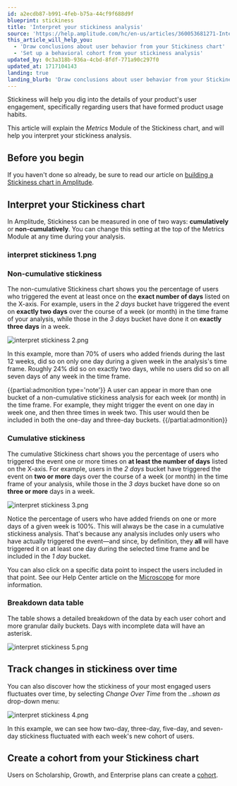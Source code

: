 ```yaml
---
id: a2ecdb87-b991-4feb-b75a-44cf9f688d9f
blueprint: stickiness
title: 'Interpret your stickiness analysis'
source: 'https://help.amplitude.com/hc/en-us/articles/360053681271-Interpret-your-stickiness-analysis'
this_article_will_help_you:
  - 'Draw conclusions about user behavior from your Stickiness chart'
  - 'Set up a behavioral cohort from your stickiness analysis'
updated_by: 0c3a318b-936a-4cbd-8fdf-771a90c297f0
updated_at: 1717104143
landing: true
landing_blurb: 'Draw conclusions about user behavior from your Stickiness chart'
---
```

Stickiness will help you dig into the details of your product's user engagement, specifically regarding users that have formed product usage habits.

This article will explain the *Metrics* Module of the Stickiness chart, and will help you interpret your stickiness analysis.

## Before you begin

If you haven't done so already, be sure to read our article on [building a Stickiness chart in Amplitude](/analytics/charts/stickiness/stickiness-identify-features).

## Interpret your Stickiness chart

In Amplitude, Stickiness can be measured in one of two ways: **cumulatively** or **non-cumulatively**. You can change this setting at the top of the Metrics Module at any time during your analysis.

### interpret stickiness 1.png

### Non-cumulative stickiness

The non-cumulative Stickiness chart shows you the percentage of users who triggered the event at least once on the **exact number of days** listed on the X-axis. For example, users in the *2 days* bucket have triggered the event on **exactly two days** over the course of a week (or month) in the time frame of your analysis, while those in the *3 days* bucket have done it on **exactly three days** in a week.

![interpret stickiness 2.png](/output/img/stickiness/interpret-stickiness-2-png.png)

In this example, more than 70% of users who added friends during the last 12 weeks, did so on only one day during a given week in the analysis's time frame. Roughly 24% did so on exactly two days, while no users did so on all seven days of any week in the time frame.

{{partial:admonition type='note'}}
 A user can appear in more than one bucket of a non-cumulative stickiness analysis for each week (or month) in the time frame. For example, they might trigger the event on one day in week one, and then three times in week two. This user would then be included in both the one-day and three-day buckets.
{{/partial:admonition}}

### Cumulative stickiness

The cumulative Stickiness chart shows you the percentage of users who triggered the event one or more times on **at least the number of days** listed on the X-axis. For example, users in the *2 days* bucket have triggered the event on **two or more** days over the course of a week (or month) in the time frame of your analysis, while those in the *3 days* bucket have done so on **three or more** days in a week.

![interpret stickiness 3.png](/output/img/stickiness/interpret-stickiness-3-png.png)

Notice the percentage of users who have added friends on one or more days of a given week is 100%. This will always be the case in a cumulative stickiness analysis. That's because any analysis includes only users who have actually triggered the event—and since, by definition, they **all** will have triggered it on at least one day during the selected time frame and be included in the *1 day* bucket.

You can also click on a specific data point to inspect the users included in that point. See our Help Center article on the [Microscope](/analytics/microscope) for more information.

### Breakdown data table

The table shows a detailed breakdown of the data by each user cohort and more granular daily buckets. Days with incomplete data will have an asterisk.

![interpret stickiness 5.png](/output/img/stickiness/interpret-stickiness-5-png.png)

## Track changes in stickiness over time

You can also discover how the stickiness of your most engaged users fluctuates over time, by selecting *Change Over Time* from the *..shown as* drop-down menu:

![interpret stickiness 4.png](/output/img/stickiness/interpret-stickiness-4-png.png)

In this example, we can see how two-day, three-day, five-day, and seven-day stickiness fluctuated with each week's new cohort of users. 

## Create a cohort from your Stickiness chart

Users on Scholarship, Growth, and Enterprise plans can create a [cohort](/analytics/microscope).